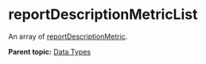 # reportDescriptionMetricList

An array of [reportDescriptionMetric](r_reportDescriptionMetric.md#).

**Parent topic:** [Data Types](../data_types/datatypes.md)

